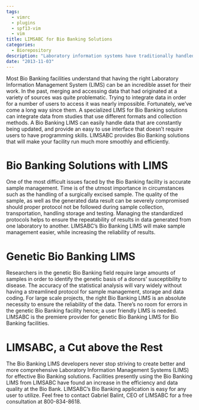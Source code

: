 ```yaml
---
tags:
  - vimrc
  - plugins
  - spf13-vim
  - vim
title: LIMSABC for Bio Banking Solutions
categories:
  - Biorepository
description: "Laboratory information systems have traditionally handled only the management and "
date: "2013-11-03"
---
```


Most Bio Banking facilities understand that having the right Laboratory Information Management System (LIMS) can be an incredible asset for their work. In the past, merging and accessing data that had originated at a variety of sources was quite problematic. Trying to integrate data in order for a number of users to access it was nearly impossible. Fortunately, we’ve come a long way since them. A specialized LIMS for Bio Banking solutions can integrate data from studies that use different formats and collection methods. A Bio Banking LIMS can easily handle data that are constantly being updated, and provide an easy to use interface that doesn’t require users to have programming skills. LIMSABC provides Bio Banking solutions that will make your facility run much more smoothly and efficiently.

 

# **Bio Banking Solutions with LIMS**

One of the most difficult issues faced by the Bio Banking facility is accurate sample management. Time is of the utmost importance in circumstances such as the handling of a surgically excised sample. The quality of the sample, as well as the generated data result can be severely compromised should proper protocol not be followed during sample collection, transportation, handling storage and testing. Managing the standardized protocols helps to ensure the repeatability of results in data generated from one laboratory to another. LIMSABC’s Bio Banking LIMS will make sample management easier, while increasing the reliability of results.

# **Genetic Bio Banking LIMS**

Researchers in the genetic Bio Banking field require large amounts of samples in order to identify the genetic basis of a donors’ susceptibility to disease. The accuracy of the statistical analysis will vary widely without having a streamlined protocol for sample management, storage and data coding. For large scale projects, the right Bio Banking LIMS is an absolute necessity to ensure the reliability of the data. There’s no room for errors in the genetic Bio Banking facility hence; a user friendly LIMS is needed. LIMSABC is the premiere provider for genetic Bio Banking LIMS for Bio Banking facilities.

# **LIMSABC, a Cut above the Rest**

The Bio Banking LIMS developers never stop striving to create better and more comprehensive Laboratory Information Management Systems (LIMS) for effective Bio Banking solutions. Facilities presently using the Bio Banking LIMS from LIMSABC have found an increase in the efficiency and data quality at the Bio Bank. LIMSABC’s Bio Banking application is easy for any user to utilize. Feel free to contact Gabriel Balint, CEO of LIMSABC for a free consultation at 800-834-8618.   